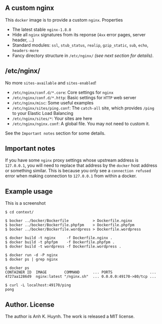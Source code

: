 ## A custom nginx

This `docker` image is to provide a custom `nginx`. Properties

* The latest stable `nginx-1.8.0`
* Hide all `nginx` signatures from its reponse (`4xx` error pages,
    server header, ...)
* Standard modules:
    `ssl`, `stub_status`, `realip`,
    `gzip_static`, `sub`, `echo`, `headers-more`
* Fancy directory structure in `/etc/nginx/` _(see next section for details)_.

## /etc/nginx/

No more `sites-available` and `sites-enabled`!

* `/etc/nginx/conf.d/*.core`: Core settings for `nginx`
* `/etc/nginx/conf.d/*.http`: Basic settings for `HTTP` web server
* `/etc/nginx/misc`: Some useful examples
* `/etc/nginx/sites/ping.conf`: The `catch-all` site, which provides
    `/ping` to your Elastic Load Balancing
* `/etc/nginx/sites/*`: Your sites are here
* `/etc/nginx/nginx.conf`: A global file. You may not need to custom it.

See the `Important notes` section for some details.

## Important notes

If you have some `nginx` proxy settings whose upstream address is
`127.0.0.1`, you will need to replace that address by the `docker` host
address or something similar. This is because you only see a `connection
refused` error when making connection to `127.0.0.1` from within a docker.

## Example usage

This is a screenshot

    $ cd context/

    $ bocker ../bocker/Bockerfile           > Dockerfile.nginx
    $ bocker ../bocker/Bockerfile.phpfpm    > Dockerfile.phpfpm
    $ bocker ../bocker/Bockerfile.wordpress > Dockerfile.wordpress

    $ docker build -t nginx     -f Dockerfile.nginx .
    $ docker build -t phpfpm    -f Dockerfile.phpfpm .
    $ docker build -t wordpress -f Dockerfile.wordpress .

    $ docker run -d -P nginx
    $ docker ps | grep nginx

    $ docker ps
    CONTAINER ID  IMAGE        COMMAND      ... PORTS                 ...
    4727aa1286d9  nginx:latest "/nginx.sh"  ... 0.0.0.0:49170->80/tcp ...

    $ curl -L localhost:49170/ping
    pong

## Author. License

The author is Anh K. Huynh. The work is released a MIT license.
